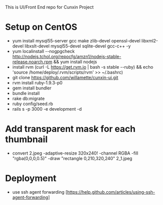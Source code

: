 This is UI/Front End repo for Cunxin Project

# Setup on CentOS
* yum install mysql55-server gcc make zlib-devel openssl-devel libxml2-devel libxslt-devel mysql55-devel sqlite-devel gcc-c++ -y 
* yum localinstall --nogpgcheck http://nodejs.tchol.org/repocfg/amzn1/nodejs-stable-release.noarch.rpm && yum install nodejs
* install rvm (curl -L https://get.rvm.io | bash -s stable --ruby) && echo 'source /home/deploy/.rvm/scripts/rvm' >> ~/.bashrc)
* git clone https://github.com/willamette/cunxin-ui.git
* rvm install ruby-1.9.3-p0
* gem install bundler
* bundle install
* rake db:migrate 
* ruby config/seed.rb
* rails s -p 3000 -e development -d

# Add transparent mask for each thumbnail
* convert 2.jpeg -adaptive-resize 320x240! -channel RGBA -fill "rgba(0,0,0,0.5)" -draw "rectangle 0,210,320,240" 2_1.jpeg

# Deployment
* use ssh agent forwarding [https://help.github.com/articles/using-ssh-agent-forwarding]
